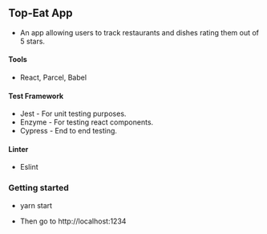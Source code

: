 ## Top-Eat App ##

- An app allowing users to track restaurants and dishes rating them out of 5 stars.

#### Tools
* React, Parcel, Babel

#### Test Framework
* Jest - For unit testing purposes.
* Enzyme - For testing react components.
* Cypress - End to end testing.

#### Linter
* Eslint



### Getting started

- yarn start

- Then go to http://localhost:1234